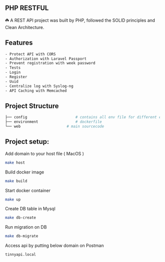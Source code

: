 ## PHP RESTFUL

☘️ A REST API project was built by PHP, followed the SOLID principles and Clean
Architecture.

## Features

```txt
- Protect API with CORS
- Authorization with Laravel Passport
- Prevent registration with week password
- Tests
- Login
- Register
- Uuid
- Centralize log with Syslog-ng
- API Caching with Memcached
```

## Project Structure

```bash
├── config                      # contains all env file for different environments
├── environment                 # dockerfile
└── web                    	# main sourcecode
```

## Project setup:

Add domain to your host file ( MacOS )

```bash
make host
```

Build docker image

```bash
make build
```

Start docker container

```bash
make up
```

Create DB table in Mysql

```bash
make db-create
```

Run migration on DB

```bash
make db-migrate
```

Access api by putting below domain on Postman

```bash
tinnyapi.local
```
